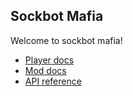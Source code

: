 ## Sockbot Mafia

Welcome to sockbot mafia!

- [Player docs](#player.md)
- [Mod docs](mod.md)
- [API reference](src/mafiabot.md)